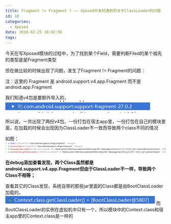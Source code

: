 ```yaml
---
title: Fragment != Fragment ? —— Xposed开发时遇到的关于ClassLoader的问题
id: 10
categories:
  - Xposed
date: 2018-02-25 18:02:56
tags:
---
```


今天在写Xposed模块的过程中，为了找到某个Field，需要判断Filed的某个祖先的类型是是Fragment类型

但在做比较的时候出现了问题，发生了Fragment != Fragment的问题：

注：这里的 Fragment 是 android.support.v4.app.Fragment 而不是 android.app.Fragment

我们知道v4包是要额外导入的，
![](/images/blog/10_1.png)

所以说，一共出现了两份v4包，一份打包在宿主app里，一份打包在自己的模块里面，在加载的时候会出现因为ClassLoader不一致而导致两个class不同的情况

如图：
![](/images/blog/10_0.png)

**在debug添加查看发现，两个Class虽然都是android.support.v4.app.Fragment但由于ClassLoader不一样，导致两个Class不相等；**

查看其它的Class发现，系统自带的那些jar里面的Class都是由BootClassLoader加载的，
![](/images/blog/10_2.png)
而BootClassLoader的实例在虚拟机中只有一个，所以模块中的Context.class和宿主app里的Context.class是一样的
